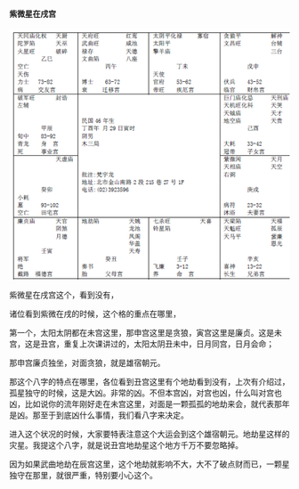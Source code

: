 
#### 紫微星在戌宫

![图片](../img/戌.jpg)

紫微星在戌宫这个，看到没有，
 
诸位看到紫微在戌的时候，这个格的重点在哪里，

第一个，太阳太阴都在未宫这里，那申宫这里是贪狼，寅宫这里是廉贞。这是未宫，这是丑宫，重复上次课讲过的，太阳太阴丑未中，日月同宫，日月会命；

那申宫廉贞独坐，对面贪狼，就是雄宿朝元。

那这个八字的特点在哪里，各位看到丑宫这里有个地劫看到没有，上次有介绍过，孤星独守的时候，这是大凶。非常的凶。不但本宫凶，对宫也凶，什么叫对宫也凶，比如说你的流年刚好走在未宫这里，对面是一颗孤孤的地劫来会，就代表那年是凶。那至于到底凶什么事情，我们看八字来决定。

进入这个状况的时候，大家要特表注意这个大运会到这个雄宿朝元。地劫星这样的灾星。我提这个八字，就是说丑宫地劫星这个地方千万不要忽略掉。

因为如果武曲地劫在辰宫这里，这个地劫就影响不大，大不了破点财而已，一颗星独守在那里，就很严重，特别要小心这个。
